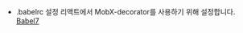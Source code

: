 - .babelrc 설정
  리액트에서 MobX-decorator를 사용하기 위해 설정합니다.
  [Babel7](https://ko.mobx.js.org/enabling-decorators.html)